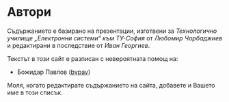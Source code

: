 # Автори

Съдържанието е базирано на презентации, изготвени за _Технологично училище „Електронни системи“ към ТУ-София_ от _Любомир Чорбаджиев_ и редактирани в последствие от _Иван Георгиев_.

Текстът в този сайт е разписан с невероятната помощ на:

- Божидар Павлов ([bvpav](https://github.com/bvpav))
<!-- Като че ли.. този списък не е пълен? -->

Моля, когато редактирате съдържанието на сайта, добавете и Вашето име в този списък.

